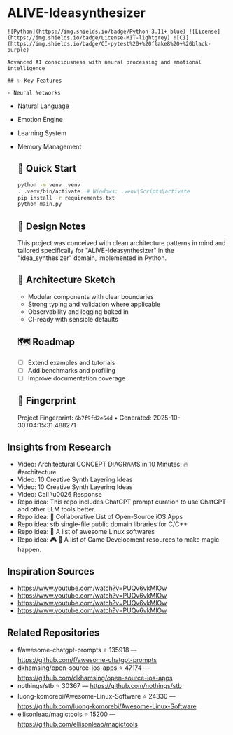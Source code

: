 # ALIVE-Ideasynthesizer

    ![Python](https://img.shields.io/badge/Python-3.11+-blue) ![License](https://img.shields.io/badge/License-MIT-lightgrey) ![CI](https://img.shields.io/badge/CI-pytest%20+%20flake8%20+%20black-purple)

    Advanced AI consciousness with neural processing and emotional intelligence

    ## ✨ Key Features

    - Neural Networks
- Natural Language
- Emotion Engine
- Learning System
- Memory Management

    ## 🚀 Quick Start

    ```bash
    python -m venv .venv
    . .venv/bin/activate  # Windows: .venv\Scripts\activate
    pip install -r requirements.txt
    python main.py
    ```

    ## 🧠 Design Notes

    This project was conceived with clean architecture patterns in mind and tailored specifically for "ALIVE-Ideasynthesizer" in the "idea_synthesizer" domain, implemented in Python.

    ## 📐 Architecture Sketch

    - Modular components with clear boundaries
    - Strong typing and validation where applicable
    - Observability and logging baked in
    - CI-ready with sensible defaults

    ## 🗺️ Roadmap

    - [ ] Extend examples and tutorials
    - [ ] Add benchmarks and profiling
    - [ ] Improve documentation coverage

    ## 🔎 Fingerprint

    Project Fingerprint: `6b7f9fd2e54d` • Generated: 2025-10-30T04:15:31.488271
    

## Insights from Research

- Video: Architectural CONCEPT DIAGRAMS in 10 Minutes! 🔥 #architecture
- Video: 10 Creative Synth Layering Ideas
- Video: 10 Creative Synth Layering Ideas
- Video: Call \u0026 Response
- Repo idea: This repo includes ChatGPT prompt curation to use ChatGPT and other LLM tools better.
- Repo idea: :iphone: Collaborative List of Open-Source iOS Apps
- Repo idea: stb single-file public domain libraries for C/C++
- Repo idea: 🐧 A list of awesome Linux softwares 
- Repo idea: :video_game: :pencil: A list of Game Development resources to make magic happen.


## Inspiration Sources

- https://www.youtube.com/watch?v=PUQv6vkMlOw
- https://www.youtube.com/watch?v=PUQv6vkMlOw
- https://www.youtube.com/watch?v=PUQv6vkMlOw
- https://www.youtube.com/watch?v=PUQv6vkMlOw


## Related Repositories

- f/awesome-chatgpt-prompts ⭐ 135918 — https://github.com/f/awesome-chatgpt-prompts
- dkhamsing/open-source-ios-apps ⭐ 47174 — https://github.com/dkhamsing/open-source-ios-apps
- nothings/stb ⭐ 30367 — https://github.com/nothings/stb
- luong-komorebi/Awesome-Linux-Software ⭐ 24330 — https://github.com/luong-komorebi/Awesome-Linux-Software
- ellisonleao/magictools ⭐ 15200 — https://github.com/ellisonleao/magictools

    